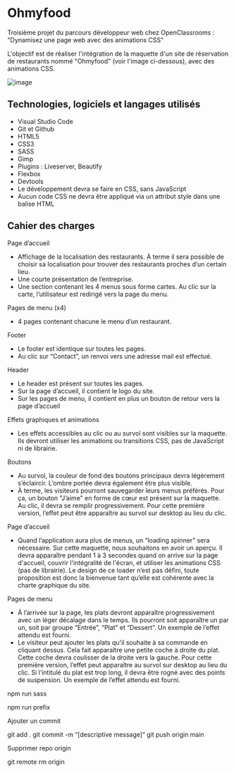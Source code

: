 # Ohmyfood

Troisième projet du parcours développeur web chez OpenClassrooms : "Dynamisez une page web avec des animations CSS"

L'objectif est de réaliser l'intégration de la maquette d'un site de réservation de restaurants nommé "Ohmyfood" (voir l'image ci-dessous), avec des animations CSS.

![image](https://user-images.githubusercontent.com/74596401/112172756-45d88c00-8bf5-11eb-82bd-e7479f576920.png)

## Technologies, logiciels et langages utilisés
- Visual Studio Code
- Git et Github
- HTML5
- CSS3
- SASS
- Gimp
- Plugins : Liveserver, Beautify
- Flexbox
- Devtools
- Le développement devra se faire en CSS, sans JavaScript
- Aucun code CSS ne devra être appliqué via un attribut style dans une balise HTML

## Cahier des charges
Page d’accueil

- Affichage de la localisation des restaurants. À terme il sera possible de choisir sa
localisation pour trouver des restaurants proches d’un certain lieu.
- Une courte présentation de l’entreprise.
- Une section contenant les 4 menus sous forme cartes. Au clic sur la carte,
l’utilisateur est redirigé vers la page du menu.

Pages de menu (x4)

- 4 pages contenant chacune le menu d’un restaurant.

Footer

- Le footer est identique sur toutes les pages.
- Au clic sur “Contact”, un renvoi vers une adresse mail est effectué.

Header

- Le header est présent sur toutes les pages.
- Sur la page d’accueil, il contient le logo du site.
- Sur les pages de menu, il contient en plus un bouton de retour vers la page d’accueil

Effets graphiques et animations

- Les effets accessibles au clic ou au survol sont visibles sur la maquette. Ils devront utiliser
les animations ou transitions CSS, pas de JavaScript ni de librairie.

Boutons

- Au survol, la couleur de fond des boutons principaux devra légèrement s’éclaircir.
L’ombre portée devra également être plus visible.
- À terme, les visiteurs pourront sauvegarder leurs menus préférés. Pour ça, un
bouton "J’aime" en forme de cœur est présent sur la maquette. Au clic, il devra se
remplir progressivement. Pour cette première version, l’effet peut être apparaître au
survol sur desktop au lieu du clic.

Page d’accueil

- Quand l’application aura plus de menus, un “loading spinner” sera nécessaire. Sur
cette maquette, nous souhaitons en avoir un aperçu. Il devra apparaître pendant 1 à
3 secondes quand on arrive sur la page d'accueil, couvrir l'intégralité de l'écran, et
utiliser les animations CSS (pas de librairie). Le design de ce loader n’est pas défini,
toute proposition est donc la bienvenue tant qu’elle est cohérente avec la charte
graphique du site.

Pages de menu

- À l’arrivée sur la page, les plats devront apparaître progressivement avec un léger
décalage dans le temps. Ils pourront soit apparaître un par un, soit par groupe
“Entrée”, “Plat” et “Dessert”. Un exemple de l’effet attendu est fourni.
- Le visiteur peut ajouter les plats qu'il souhaite à sa commande en cliquant dessus.
Cela fait apparaître une petite coche à droite du plat. Cette coche devra coulisser de
la droite vers la gauche. Pour cette première version, l’effet peut apparaître au survol
sur desktop au lieu du clic. Si l’intitulé du plat est trop long, il devra être rogné avec
des points de suspension. Un exemple de l’effet attendu est fourni.


npm run sass

npm run prefix

Ajouter un commit

git add . 
git commit -m “[descriptive message]” 
git push origin main


Supprimer repo origin

git remote rm origin

